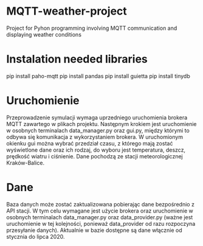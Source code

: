 # MQTT-weather-project
Project for Pyhon programming involving MQTT communication and displaying weather conditions

# Instalation needed libraries
pip install paho-mqtt
pip install pandas
pip install guietta
pip install tinydb

# Uruchomienie
Przeprowadzenie symulacji wymaga uprzedniego uruchomienia brokera MQTT zawartego w plikach projektu. Następnym krokiem jest uruchomienie w osobnych terminalach data_manager.py oraz gui.py, między którymi to odbywa się komunikacja z wykorzystaniem brokera. W uruchomionym okienku gui można wybrać przedział czasu, z którego mają zostać wyświetlone dane oraz ich rodzaj, do wyboru jest temperatura, deszcz, prędkość wiatru i ciśnienie. Dane pochodzą ze stacji meteorologicznej Kraków-Balice. 

# Dane
Baza danych może zostać zaktualizowana pobierając dane bezpośrednio z API stacji. W tym celu wymagane jest użycie brokera oraz uruchomienie w osobnych terminalach data_manager.py oraz data_provider.py (ważne jest uruchomienie w tej kolejności, ponieważ data_provider od razu rozpoczyna przesyłanie danych). Aktualnie w bazie dostępne są dane włącznie od stycznia do lipca 2020.

